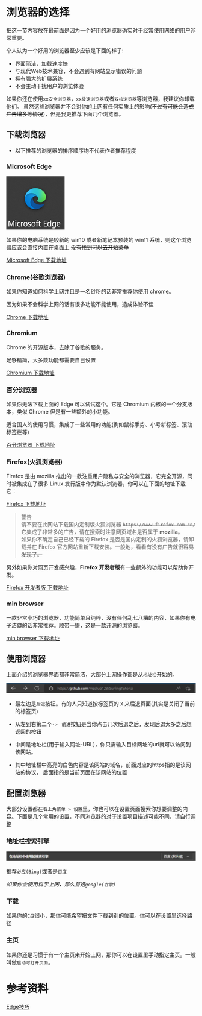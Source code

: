 # 浏览器的选择

把这一节内容放在最前面是因为一个好用的浏览器确实对于经常使用网络的用户非常重要。

个人认为一个好用的浏览器至少应该是下面的样子:

* 界面简洁，加载速度快
* 与现代Web技术兼容，不会遇到有网站显示错误的问题
* 拥有强大的扩展系统
* 不会主动干扰用户的浏览体验

如果你还在使用`xx安全浏览器`，`xx极速浏览器`或者`双核浏览器`等浏览器，我建议你卸载他们。
虽然这些浏览器并不会对你的上网有任何实质上的影响(~~不过有可能会造成广告增多等情况~~)，但是我更推荐下面几个浏览器。

## 下载浏览器

* 以下推荐的浏览器的排序顺序均不代表作者推荐程度

### Microsoft Edge

![edge](../img/chap2_edge.png)

如果你的电脑系统是较新的 win10 或者新笔记本预装的 win11 系统，则这个浏览器应该会直接内置在桌面上
~~没有找到可以去开始菜单~~

[Microsoft Edge 下载地址](https://www.microsoft.com/zh-cn/edge)

### Chrome(谷歌浏览器)

如果你知道如何科学上网并且是一名谷粉的话非常推荐你使用 chrome。

因为如果不会科学上网的话有很多功能不能使用，造成体验不佳

[Chrome 下载地址](https://www.google.com/chrome/)

### Chromium

Chrome 的开源版本，去除了谷歌的服务。

足够精简，大多数功能都需要自己设置

[Chromium 下载地址](https://download-chromium.appspot.com)

### 百分浏览器

如果你无法下载上面的 Edge 可以试试这个。它是 Chromium 内核的一个分支版本，类似 Chrome 但是有一些额外的小功能。

适合国人的使用习惯，集成了一些常用的功能(例如鼠标手势、小号新标签、滚动标签栏等)

[百分浏览器 下载地址](https://www.centbrowser.cn/)

### Firefox(火狐浏览器)

Firefox 是由 mozilla 推出的一款注重用户隐私与安全的浏览器，它完全开源，同时被集成在了很多 Linux 发行版中作为默认浏览器，你可以在下面的地址下载它：

[Firefox 下载地址](https://www.mozilla.org/zh-CN/firefox/)

> 警告\
> 请不要在此网站下载国内定制版火狐浏览器 ~~`https://www.firefox.com.cn/`~~ 它集成了非常多的广告，请在搜索时注意网页域名是否属于 **mozilla**。\
> 如果你不确定自己已经下载的 Firefox 是否是国内定制的火狐浏览器，请卸载并在 Firefox 官方网站重新下载安装。~~一般地，看看有没有广告就很容易发现了。~~

另外如果你对网页开发感兴趣，**Firefox 开发者版**有一些额外的功能可以帮助你开发。

[Firefox 开发者版 下载地址](https://www.mozilla.org/zh-CN/firefox/developer/)

### min browser

一款非常小巧的浏览器，功能简单且纯粹，没有任何乱七八糟的内容，如果你有电子洁癖的话非常推荐。顺带一提，这是一款开源的浏览器。

[min browser 下载地址](https://minbrowser.org/)

## 使用浏览器

上面介绍的浏览器界面都非常简洁，大部分上网操作都是从`地址栏`开始的。

![地址栏](../img/chap2_edge_location.png)

* 最左边是`后退`按钮。有的人只知道按标签页的 `X` 来后退页面(其实是关闭了当前的标签页)

* 从左到右第二个`->` ` 前进`按钮是当你点击几次后退之后，发现后退太多之后想返回的按钮

* 中间是地址栏(用于输入网址-URL)，你只需输入目标网址的url就可以访问到该网站。
* 其中地址栏中高亮的白色内容是该网站的域名，前面对应的https指的是该网站的协议，
  后面指的是当前页面在该网站的位置

## 配置浏览器

大部分设置都在`右上角菜单 > 设置`里，你也可以在设置页面搜索你想要调整的内容。下面是几个常用的设置，不同浏览器的对于设置项目描述可能不同，请自行调整

### 地址栏搜索引擎

![默认搜索](../img/chap2_default_search.png)

推荐`必应(Bing)`或者是`百度`

*如果你会使用科学上网，那么首选`google(谷歌)`*

### 下载

如果你的`C盘`很小，那你可能希望把文件下载到别的位置。你可以在设置里选择路径

### 主页

如果你还是习惯于有一个主页来开始上网，那你可以在设置里手动指定主页。一般叫做`启动时打开页面`。


# 参考资料

[Edge技巧](https://microsoftedgetips.microsoft.com/zh-cn/)

